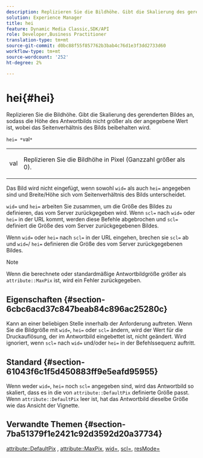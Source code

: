 ```yaml
---
description: Replizieren Sie die Bildhöhe. Gibt die Skalierung des gerenderten Bildes an, sodass die Höhe des Antwortbilds nicht größer als der angegebene Wert ist, wobei das Seitenverhältnis des Bilds beibehalten wird.
solution: Experience Manager
title: hei
feature: Dynamic Media Classic,SDK/API
role: Developer,Business Practitioner
translation-type: tm+mt
source-git-commit: d0bc88f55f857762b3bab4c76d1e3f3dd2733d60
workflow-type: tm+mt
source-wordcount: '252'
ht-degree: 2%

---
```



# hei{#hei}

Replizieren Sie die Bildhöhe. Gibt die Skalierung des gerenderten Bildes an, sodass die Höhe des Antwortbilds nicht größer als der angegebene Wert ist, wobei das Seitenverhältnis des Bilds beibehalten wird.

`hei= *`val`*`

<table id="simpletable_C3A31CA539DC4D9F8BE50290D1AFA5CA"> 
 <tr class="strow"> 
  <td class="stentry"> <p><span class="codeph"> <span class="varname"> val</span> </span> </p></td> 
  <td class="stentry"> <p>Replizieren Sie die Bildhöhe in Pixel (Ganzzahl größer als 0). </p></td> 
 </tr> 
</table>

Das Bild wird nicht eingefügt, wenn sowohl `wid=` als auch `hei=` angegeben sind und Breite/Höhe sich vom Seitenverhältnis des Bilds unterscheidet.

`wid=` und  `hei=` arbeiten Sie zusammen, um die Größe des Bildes zu definieren, das vom Server zurückgegeben wird. Wenn `scl=` nach `wid=` oder `hei=` in der URL kommt, werden diese Befehle abgebrochen und `scl=` definiert die Größe des vom Server zurückgegebenen Bildes.

Wenn `wid=` oder `hei=` nach `scl=` in der URL eingehen, brechen sie `scl=` ab und `wid=`/ `hei=` definieren die Größe des vom Server zurückgegebenen Bildes.

>[!NOTE]
>
>Wenn die berechnete oder standardmäßige Antwortbildgröße größer als `attribute::MaxPix` ist, wird ein Fehler zurückgegeben.

## Eigenschaften {#section-6cbc6acd37c847beab84c896ac25280c}

Kann an einer beliebigen Stelle innerhalb der Anforderung auftreten. Wenn Sie die Bildgröße mit `wid=`, `hei=` oder `scl=` ändern, wird der Wert für die Druckauflösung, der im Antwortbild eingebettet ist, nicht geändert. Wird ignoriert, wenn `scl=` nach `wid=` und/oder `hei=` in der Befehlssequenz auftritt.

## Standard {#section-61043f6c1f5d450883ff9e5eafd95955}

Wenn weder `wid=`, `hei=` noch `scl=` angegeben sind, wird das Antwortbild so skaliert, dass es in die von `attribute::DefaultPix` definierte Größe passt. Wenn `attribute::DefaultPix` leer ist, hat das Antwortbild dieselbe Größe wie das Ansicht der Vignette.

## Verwandte Themen {#section-7ba51379f1e2421c92d3592d20a37734}

[attribute::DefaultPix](../../../../../ir-api/material-cat/image-rendering-api-ref/c-ir-material-catalog/c-ir-attributes-reference/r-ir-defaultpix.md#reference-102c98f9b5d24d2aaaeb756653fb0e6f) ,  [attribute::MaxPix](../../../../../ir-api/material-cat/image-rendering-api-ref/c-ir-material-catalog/c-ir-attributes-reference/r-ir-maxpix.md#reference-569f186bbc2840a6bd3cffa8ff3e7657),  [wid=](../../../../../ir-api/http-protocol/image-rendering-api-ref/c-ir-http-protocol-ref/c-ir-http-protocol-command-reference/r-ir-wid.md#reference-b7e691b0624941168c94b2749ae233ec),  [scl=](../../../../../ir-api/http-protocol/image-rendering-api-ref/c-ir-http-protocol-ref/c-ir-http-protocol-command-reference/r-ir-scl.md#reference-b14b51a6cbe34f0bba42880540592f29),  [resMode=](../../../../../ir-api/http-protocol/image-rendering-api-ref/c-ir-http-protocol-ref/c-ir-http-protocol-command-reference/r-ir-http-resmode.md#reference-851a5b636f8948cfb11456c9b7dab0d3)
